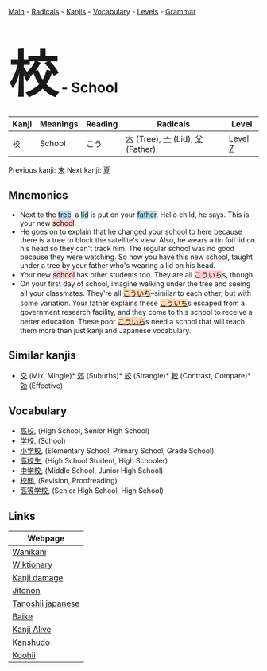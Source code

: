 <style> bigfont {font-size: 100px}</style>
[Main](../README.md) -
[Radicals](../radicals.md) -
[Kanjis](../kanjis.md) -
[Vocabulary](../vocabulary.md) -
[Levels](../levels.md) -
[Grammar](../grammar.md)
# <bigfont> 校</bigfont> - School 

| Kanji | Meanings | Reading | Radicals | Level |
| --- | --- | --- | --- | --- |
| 校 | School | こう | [木](../radicals/木.md) (Tree), [亠](../radicals/亠.md) (Lid), [父](../radicals/父.md) (Father),  | [Level 7](../levels/wk_level7.md) |

Previous kanji: [末](末.md) Next kanji: [夏](夏.md) 

## Mnemonics
 * Next to the <span style="background-color:#ADD8E6"> tree</span>, a <span style="background-color:#ADD8E6"> lid</span> is put on your <span style="background-color:#ADD8E6"> father</span>. Hello child, he says. This is your new <span style="background-color:#ffcccb"> school</span>. 
* He goes on to explain that he changed your school to here because there is a tree to block the satellite's view. Also, he wears a tin foil lid on his head so they can't track him. The regular school was no good because they were watching. So now you have this new school, taught under a tree by your father who's wearing a lid on his head.
* Your new <span style="background-color:#ffcccb"> school</span> has other students too. They are all <span style="background-color:#ffcccb"> こういち</span>s, though.
* On your first day of school, imagine walking under the tree and seeing all your classmates. They're all <span style="background-color:#fed8b1"> [こういち](https://jisho.org/search/こういち)</span>–similar to each other, but with some variation. Your father explains these <span style="background-color:#fed8b1"> [こういち](https://jisho.org/search/こういち)</span>s escaped from a government research facility, and they come to this school to receive a better education.  These poor <span style="background-color:#fed8b1"> [こういち](https://jisho.org/search/こういち)</span>s need a school that will teach them more than just kanji and Japanese vocabulary.


## Similar kanjis
 * [交](交.md) (Mix, Mingle)* [郊](郊.md) (Suburbs)* [絞](絞.md) (Strangle)* [較](較.md) (Contrast, Compare)* [効](効.md) (Effective)


## Vocabulary
 * [高校](../vocabulary/校.md), (High School, Senior High School)
* [学校](../vocabulary/校.md), (School)
* [小学校](../vocabulary/校.md), (Elementary School, Primary School, Grade School)
* [高校生](../vocabulary/校.md), (High School Student, High Schooler)
* [中学校](../vocabulary/校.md), (Middle School, Junior High School)
* [校閲](../vocabulary/校.md), (Revision, Proofreading)
* [高等学校](../vocabulary/校.md), (Senior High School, High School)



## Links 

| Webpage |
| --- |
| [Wanikani          ](https://www.wanikani.com/kanji/校) |
| [Wiktionary        ](https://en.wiktionary.org/wiki/校) |
| [Kanji damage      ](http://www.kanjidamage.com/kanji/search?utf8=✓&q=校) |
| [Jitenon           ](https://jitenon.com/kanji/校) |
| [Tanoshii japanese ](https://www.tanoshiijapanese.com/dictionary/kanji.cfm?k=校) |
| [Baike             ](https://baike.baidu.com/item/校) |
| [Kanji Alive       ](https://app.kanjialive.com/校) |
| [Kanshudo          ](https://www.kanshudo.com/searchmn?q=校) |
| [Koohii            ](https://kanji.koohii.com/study/kanji/校) |
